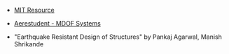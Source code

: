 - [MIT Resource](https://ocw.mit.edu/NR/rdonlyres/Aeronautics-and-Astronautics/16-20Structural-%20MechanicsFall2002/7E90098F-C973-4B10-9C91-94730623C3B9/0/unit22.pdf)
- [Aerestudent - MDOF Systems](https://www.aerostudents.com/files/vibrations/multipleDegreeOfFreedomSystems.pdf)

- "Earthquake Resistant Design of Structures" by Pankaj Agarwal, Manish Shrikande
<!-- The first two links above don't work -->